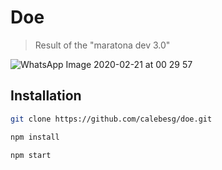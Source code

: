 # Doe

> Result of the "maratona dev 3.0"

![WhatsApp Image 2020-02-21 at 00 29 57](https://user-images.githubusercontent.com/36782514/77574843-66221d80-6eb1-11ea-97df-6af000df98ce.jpeg)

## Installation

```sh
git clone https://github.com/calebesg/doe.git
```
```sh
npm install
```

```sh
npm start
```
